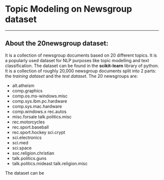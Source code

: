 # Topic Modeling on Newsgroup dataset
---
  ## About the 20newsgroup dataset:
It is a collection of newsgroup documents based on 20 different topics. It is a popularly used dataset for NLP purposes like topic modelling and text classification. The dataset can be found in the **scikit-learn** library of python. It is a collection of roughly 20,000 newsgroup documents split into 2 parts: the *training dataset* and the *test dataset*. 
The 20 newsgroups are:
* alt.atheism
* comp.graphics
* comp.os.ms-windows.misc
* comp.sys.ibm.pc.hardware
* comp.sys.mac.hardware
* comp.windows.x rec.autos
* misc.forsale talk.politics.misc
* rec.motorcycles
* rec.sport.baseball
* rec.sport.hockey sci.crypt
* sci.electronics
* sci.med
* sci.space
* soc.religion.christian
* talk.politics.guns
* talk.politics.mideast talk.religion.misc

The dataset can be
